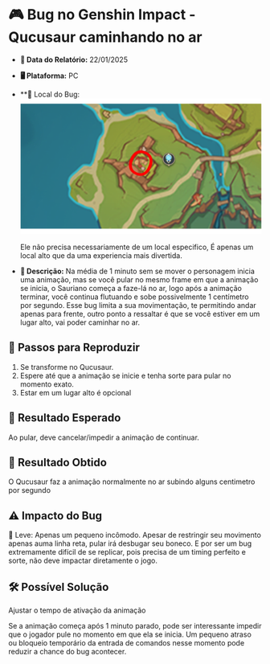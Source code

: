 # 🎮 Bug no Genshin Impact - Qucusaur caminhando no ar

- **📅 Data do Relatório:** 22/01/2025
- **🖥️ Plataforma:** PC
- **📍 Local do Bug:
![Local que foi feito](https://github.com/Pedr0-Raposo/Portfolio_Beta_Tester/blob/main/Bugs%20Relatados/imagens/%5BGI%5D-Qucusaur.png)

  Ele não precisa necessariamente de um local especifico, É apenas um local alto que da uma experiencia mais divertida.

- **📝 Descrição:** Na média de 1 minuto sem se mover o personagem inicia uma animação, mas se você pular no mesmo frame em que a animação se inicia, o Sauriano começa a faze-lá no ar, logo após a animação terminar, você continua flutuando e sobe possivelmente 1 centímetro por segundo. Esse bug limita a sua movimentação, te permitindo andar apenas para frente, outro ponto a ressaltar é que se você estiver em um lugar alto, vai poder caminhar no ar.  

## 🔄 Passos para Reproduzir
1. Se transforme no Qucusaur. 
2. Espere até que a animação se inicie e tenha sorte para pular no momento exato.  
3. Estar em um lugar alto é opcional
   
## 🎯 Resultado Esperado
Ao pular, deve cancelar/impedir a animação de continuar.  

## 🚨 Resultado Obtido
O Qucusaur faz a animação normalmente no ar subindo alguns centimetro por segundo

## ⚠ Impacto do Bug
🔹 Leve: Apenas um pequeno incômodo. Apesar de restringir seu movimento apenas auma linha reta, pular irá desbugar seu boneco.
   E por ser um bug extremamente difícil de se replicar, pois precisa de um timing perfeito e sorte, não deve impactar diretamente o jogo.

## 🛠 Possível Solução
Ajustar o tempo de ativação da animação

Se a animação começa após 1 minuto parado, pode ser interessante impedir que o jogador pule no momento em que ela se inicia. Um pequeno atraso ou bloqueio temporário da entrada de comandos nesse momento pode reduzir a chance do bug acontecer.


